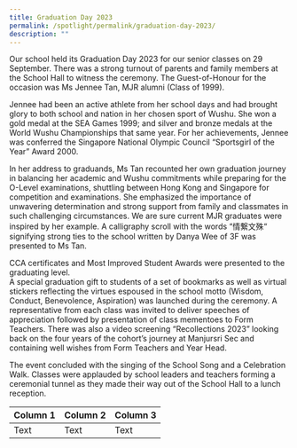 ```yaml
---
title: Graduation Day 2023
permalink: /spotlight/permalink/graduation-day-2023/
description: ""
---
```

Our school held its Graduation Day 2023 for our senior classes on 29 September.  There was a strong turnout of parents and family members at the School Hall to witness the ceremony.  The Guest-of-Honour for the occasion was Ms Jennee Tan, MJR alumni (Class of 1999).  

Jennee had been an active athlete from her school days and had brought glory to both school and nation in her chosen sport of Wushu.  She won a gold medal at the SEA Games 1999; and silver and bronze medals at the World Wushu Championships that same year.  For her achievements, Jennee was conferred the Singapore National Olympic Council “Sportsgirl of the Year” Award 2000.

In her address to graduands, Ms Tan recounted her own graduation journey in balancing her academic and Wushu commitments while preparing for the O-Level examinations, shuttling between Hong Kong and Singapore for competition and examinations.  She emphasized the importance of unwavering determination and strong support from family and classmates in such challenging circumstances.  We are sure current MJR graduates were inspired by her example. A calligraphy scroll with the words “情繋文殊“ signifying strong ties to the school written by Danya Wee of 3F was presented to Ms Tan.

CCA certificates and Most Improved Student Awards were presented to the graduating level.  
A special graduation gift to students of a set of bookmarks as well as virtual stickers reflecting the virtues espoused in the school motto (Wisdom, Conduct, Benevolence, Aspiration) was launched during the ceremony.  A representative from each class was invited to deliver speeches of appreciation followed by presentation of class mementoes to Form Teachers.  There was also a video screening “Recollections 2023” looking back on the four years of the cohort’s journey at Manjursri Sec and containing well wishes from Form Teachers and Year Head.

The event concluded with the singing of the School Song and a Celebration Walk.  Classes were applauded by school leaders and teachers forming a ceremonial tunnel as they made their way out of the School Hall to a lunch reception.


| Column 1 | Column 2 | Column 3 |
| -------- | -------- | -------- |
| Text     | Text     | Text     |

